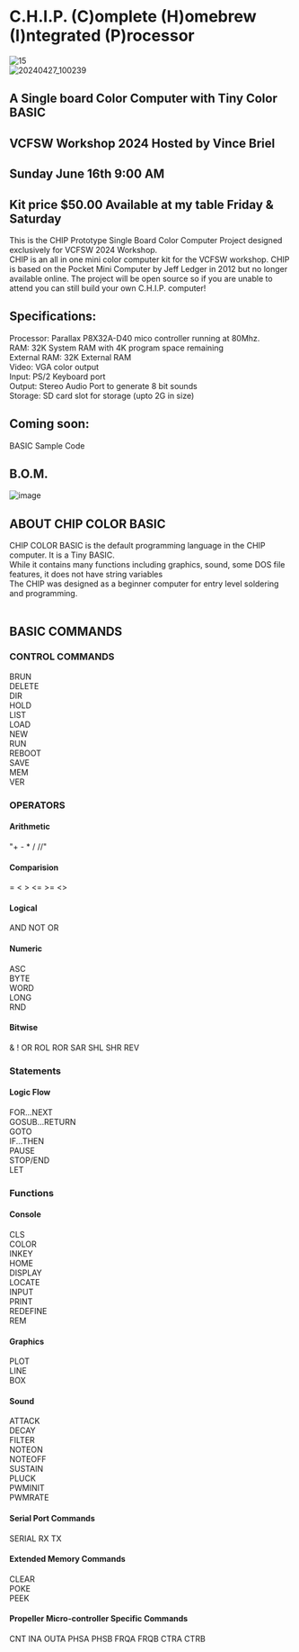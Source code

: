 # C.H.I.P. (C)omplete (H)omebrew (I)ntegrated (P)rocessor<br>

![15](https://github.com/Retrotink/CHIP/assets/121696513/aad8cdb2-fd03-4e4e-973e-a151032b2a93)
<br>
![20240427_100239](https://github.com/Retrotink/CHIP/assets/121696513/64df5f28-b1cc-4447-bd8d-f04b8e90c97c)



## A Single board Color Computer with Tiny Color BASIC<br>
## VCFSW Workshop 2024 Hosted by Vince Briel
## Sunday June 16th 9:00 AM
## Kit price $50.00 Available at my table Friday & Saturday

This is the CHIP Prototype Single Board Color Computer Project designed exclusively for VCFSW 2024 Workshop. <br>
CHIP is an all in one mini color computer kit for the VCFSW workshop. CHIP is based on the Pocket Mini Computer by Jeff Ledger in 2012 but no longer available online. 
The project will be open source so if you are unable to attend you can still build your own C.H.I.P. computer!

## Specifications:

Processor: Parallax P8X32A-D40 mico controller running at 80Mhz. <br>
RAM: 32K System RAM with 4K program space remaining <br>
External RAM: 32K External RAM <br>
Video: VGA color output<br>
Input: PS/2 Keyboard port<br>
Output: Stereo Audio Port to generate 8 bit sounds<br>
Storage: SD card slot for storage (upto 2G in size)<br>

## Coming soon: <br>
BASIC Sample Code<br>

## B.O.M.

![image](https://github.com/Retrotink/C.H.I.P./assets/121696513/efd15496-b053-4cd0-a399-c38385d1edbb)

## ABOUT CHIP COLOR BASIC <br>
CHIP COLOR BASIC is the default programming language in the CHIP computer. It is a Tiny BASIC. <br>
While it contains many functions including graphics, sound, some DOS file features, it does not have string variables <br>
The CHIP was designed as a beginner computer for entry level soldering and programming. <br>
<br>
## BASIC COMMANDS <br>

### CONTROL COMMANDS
BRUN <br>
DELETE <br>
DIR <br>
HOLD <br>
LIST <br>
LOAD <br>
NEW <br>
RUN <br>
REBOOT <br>
SAVE <br>
MEM <br>
VER <br>

### OPERATORS <br>
#### Arithmetic <br>
"+ - * / //"<br>

#### Comparision <br>
= < > <= >= <> <br>

#### Logical <br>
AND NOT OR <br>

#### Numeric <br>
ASC <br>
BYTE <br>
WORD <br>
LONG <br>
RND <br>

#### Bitwise <br>
& ! OR ROL ROR SAR SHL SHR REV <br>

### Statements 

#### Logic Flow <br>
FOR...NEXT <br>
GOSUB...RETURN <br>
GOTO <br>
IF...THEN <br>
PAUSE <br>
STOP/END <br>
LET <br>

### Functions <br>

#### Console <br>
CLS <br>
COLOR <br>
INKEY <br>
HOME <br>
DISPLAY <br>
LOCATE <br>
INPUT <br>
PRINT <br>
REDEFINE <br>
REM <br>

#### Graphics <br>
PLOT <br>
LINE <br>
BOX <br>

#### Sound <BR>
ATTACK <br>
DECAY <br>
FILTER <br>
NOTEON <br>
NOTEOFF <br>
SUSTAIN <br>
PLUCK <br>
PWMINIT <br>
PWMRATE <br>

#### Serial Port Commands <br>
SERIAL RX TX <br>

#### Extended Memory Commands<br>
CLEAR <br>
POKE <br>
PEEK<br>

#### Propeller Micro-controller Specific Commands <br>
CNT INA OUTA PHSA PHSB FRQA FRQB CTRA CTRB <br>


